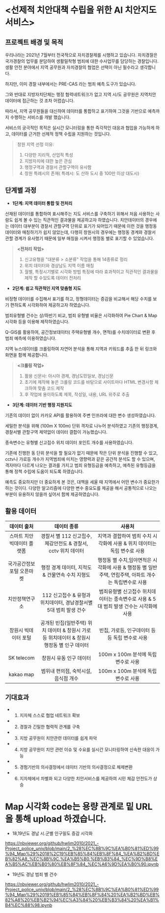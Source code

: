 # <선제적 치안대책 수립을 위한 AI 치안지도 서비스>


## 프로젝트 배경 및 목적
우리나라는 2021년 7월부터 전국적으로 자치경찰제를 시행하고 있습니다. 자치경찰은 국가경찰의 업무를 분담하여 생활밀착형 범죄에 대한 수사업무를 담당하는 경찰입니다.
생활 안전 분야에서 지역 공무원과 자치경찰의 협업은 선택이 아닌 필수라고 생각합니다.

하지만, 이미 경찰 내부에서는 PRE-CAS 라는 범죄 예측 도구가 있습니다.

그와 반대로 지방자치단체는 행정 협력네트워크가 없고 지역 시/도 공무원은 지역치안 데이터에 접근하는 것 조차 어렵습니다.

따라서, 지역 공무원들을 대신하여 데이터를 통합하고 표기하여 그것을 기반으로 예측까지 수행하는 서비스를 개발 했습니다.

서비스의 궁극적인 목적은 실시간 모니터링을 통한 즉각적인 대응과 협업을 가능하게 하고, 데이터를 근거한 선제적 정책 수립을 지원하는 것입니다.

> 창원 지역 선정 이유:
> 1. 다양한 지리적, 산업적 특성
> 2. 지방자치에 대한 높은 관심
> 3. 행정구역과 경찰서 관할구역이 유사함
> 4. 창원 특례시의 존재( 특례시: 도 산하 도시 중 100만 이상 대도시)

## 단계별 과정
- **1단계: 지역 데이터 통합 및 전처리** 

산재된 데이터를 통합하여 표시해주는 지도 서비스를 구축하기 위해서 처음 사용하는 사람도 쉽게 볼 수 있는 직관적인 결과물을 제공하고자 하였습니다.
치안데이터의 경우에는 데이터 대부분이 경찰서 관할구역 단위로 표기가 되어있기 때문에 이런 것을 행정동 데이터와 매칭하기가 쉽지 않았는데, 다행히 창원시의 경우에는 행정동 경계와 경찰서 관할 경계가 유사했기 때문에 일부 매칭을 시켜서 행정동 별로 표기할 수 있었습니다.

> **<전처리 작업>**
> 1. 신고유형을 "대분류 > 소분류" 작업을 통해 14종류로 정리
> 2. 위치 데이터와 경상남도 지역 이름 매칭
> 3. 월별, 특정시기별로 시각화 방법 특징에 따라 효과적이고 직관적인 결과물을 제작 할 수있도록 데이터 전처리

- **2단계: 쉽고 직관적인 지역 맞춤형 지도**

비정형 데이터를 수집해서 표기를 하고, 정형데이터는 증감을 비교해서 해당 수치를 보기 편하도록 시각화하여 제공하고자 하였습니다.

범죄유형별 건수는 상/하반기 비교, 범죄 유형별 비율은 시각화하여 Pie Chart & Map 시각화 등을 이용해 제작하였습니다.

Q-GIS를 활용하여, 공간정보데이터( 주택유형별 개수, 면적)를 수치데이터로 변환 후 범죄 예측에 이용하였습니다.

지역 뉴스데이터를 크롤링하여 자연어 분석을 통해 지역과 키워드를 추출 한 뒤 링크와 화면을 함께 제공합니다.

> **<크롤링 작업>**
> 1. 활용 신문사: 아시아 경제, 경남도민일보, 경남신문
> 2. 초기에 제작해 놓은 크롤링 코드를 바탕으로 사이트마다 HTML 변경사항 체크하여 맞춤 코드 제작
> 3. 후 작업에 용이하도록 제목, 작성일, 내용, URL 위주로 추출

- **3단계: 데이터 기반 행정 지원지도**

기존의 데이터 없이 카카오 API를 활용하여 주변 인프라에 대한 변수 생성하였습니다.

세밀한 분석을 위해 (100m X 100m) 단위 격자로 나누어 분석하였고 기존의 행정경계, 경찰서별 관할구역 제약없이 데이터 결합이 가능했습니다.

종속변수는 유형별 신고접수 위치 데이터 포인트 개수를 사용하였습니다.

기존에 진행한 동 단위 분석을 할 필요가 없기 때문에 작은 단위 분석을 진행할 수 있고, cctv나 가로등 개수가 지역범죄에 미치는 영향력과 같은 공간적 분석도 할 수 있으며, 격자마다 다르게 나오는 결과를 가지고 범죄 유형등급을 예측하고, 예측된 유형등급을 통해 정책 수립에 도움이 되도록 하였습니다.

예측도 중요하지만 더 중요하게 본 것은, 대책을 세울 때 지역에서 어떤 변수가 중요한가 하는 것이다. 다양한 알고리즘에 다양한 변수 중요도를 제공을 해서 공통적으로 나오는 부분이 유용하지 않을까 싶어서 함께 제공하였습니다.

## 활용 데이터
**데이터 출처**| **데이터 종류** | **사용처** 
|:--------:|:--------:|:--------:|
스마트 치안 빅데이터 플랫폼 | 경찰서 별 112 신고접수, 체감안전도 & 경찰서, cctv 위치 데이터 | 지역과 결합하여 범죄 수치 시각화에 사용 & 위치 데이터는 독립 변수로 사용
국가공간정보포털 오픈마켓 | 행정 경계 데이터, 지적도 & 건물연속 수치 지형도 | 행정동 별 수치,임야면적은 시각화에 사용 & 행정동 별 일반주택, 연립주택, 아파트 개수는 독립변수로 사용 
치안정책연구소 | 112 신고접수 & 유형과 위치데이터, 경남경찰서별 5대 범죄 발생 건수 | 범죄유형별 신고접수 위치데이터는 종속변수로 사용 & 5대 범죄 발생 건수는 시각화에 사용 
창원시 빅데이터 포털 | 공개된 빈집(일반주택) 위치 데이터 & 창원시 가로등 위치데이터 & 창원시 행정동 별 인구 데이터 | 빈집, 가로등, 인구데이터 등등 독립 변수로 사용 
SK telecom | 창원시 유동 인구 데이터 | 100m x 100m 분석에 독립변수로 사용 
kakao map | 범위내 편의점, 숙박시설, 음식점 개수 | 100m x 100m 분석에 독립변수로 사용 

## 기대효과

- 1. 지자체 스스로 협업 네트워크 확보
- 2. 경찰과 긴밀한 협력적 관계를 구축
- 3. 지방 공무원이 치안관련 데이터를 쉽게 파악
- 4. 지방 공무원이 치안 관련 이슈 및 수요를 실시간 모니터링하여 신속한 대응이 가능
- 5. 경험기반의 의사결정에서 데이터 기반의 의사결정으로 체제변환
- 6. 지자체에서 차별화 되고 다양한 치안서비스를 제공하여 시민 체감 안전도가 상승

# Map 시각화 code는 용량 관계로 밑 URL을 통해 upload 하겠습니다.
- 18,19년도 경남 시.군별 인구밀도 증감 시각화

https://nbviewer.org/github/hwlim2010/2021_-Project_police_univ/blob/main/2_%28%EC%8B%9C%EA%B0%81%ED%99%94_Map%29%2018%2C19%EB%85%84%EB%8F%84_%EA%B2%BD%EB%82%A8_%EC%8B%9C.%EA%B5%B0.%EB%B3%84_%EC%9D%B8%EA%B5%AC%EB%B0%80%EB%8F%84_%EC%A6%9D%EA%B0%90.ipynb

- 19년도 경남 범죄 별 건수

https://nbviewer.org/github/hwlim2010/2021_-Project_police_univ/blob/main/2_%28%EC%8B%9C%EA%B0%81%ED%99%94_Map%29%2019%EB%85%84%EB%8F%84%20%EA%B2%BD%EB%82%A8%20%EB%B2%94%EC%A3%84%20%EB%B3%84%20%EA%B1%B4%EC%88%98.ipynb

